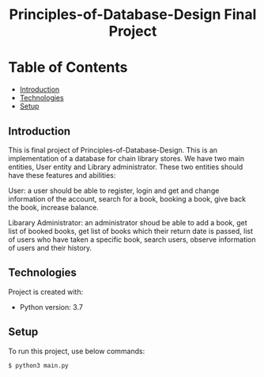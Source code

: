 # <p align="center">Principles-of-Database-Design Final Project</p>

# Table of Contents
- [Introduction](https://github.com/mohammadtavakoli78/Principles-of-Database-Design#introduction)
- [Technologies](https://github.com/mohammadtavakoli78/Principles-of-Database-Design#technologies)
- [Setup](https://github.com/mohammadtavakoli78/Principles-of-Database-Design#setup)

## Introduction
This is final project of Principles-of-Database-Design. This is an implementation of a database for chain library stores. We have two main entities, User entity and Library administrator. These two entities should have these features and abilities:<br>

User: a user should be able to register, login and get and change information of the account, search for a book, booking a book, give back the book, increase balance.<br>

Libarary Administrator: an administrator shoud be able to add a book, get list of booked books, get list of books which their return date is passed, list of users who have taken a specific book, search users, observe information of users and their history.


## Technologies
Project is created with:
* Python version: 3.7

## Setup
To run this project, use below commands:
```
$ python3 main.py
```
